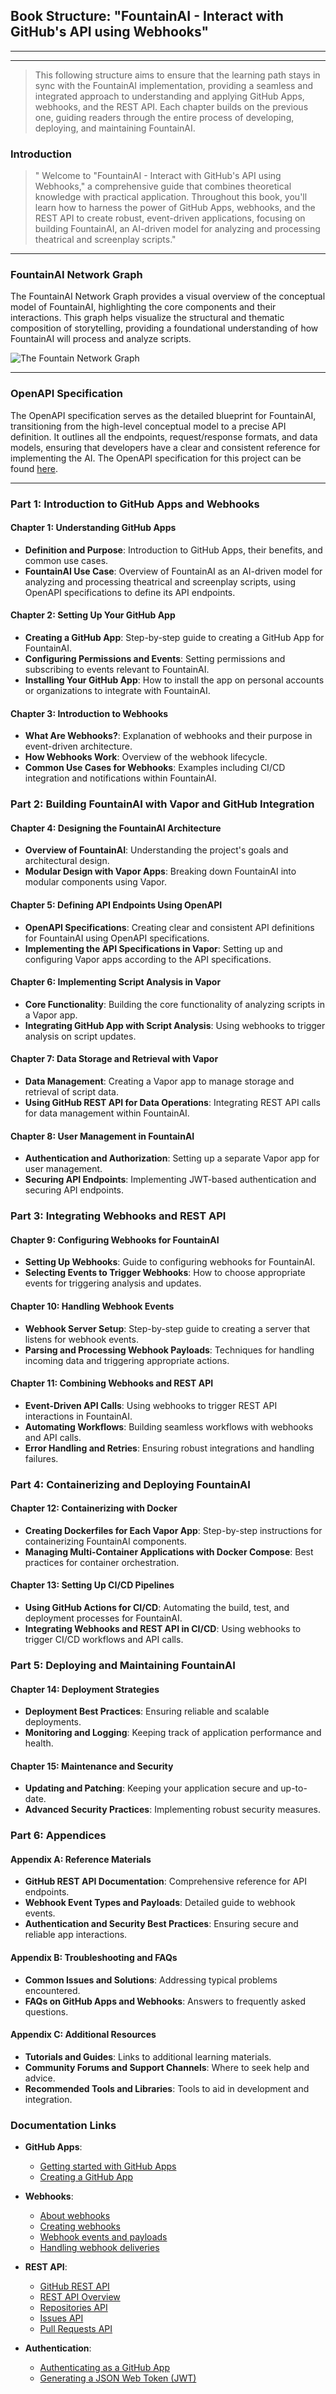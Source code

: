 ## Book Structure: "FountainAI - Interact with GitHub's API using Webhooks"
---
---
> This following structure aims to ensure that the learning path stays in sync with the FountainAI implementation, providing a seamless and integrated approach to understanding and applying GitHub Apps, webhooks, and the REST API. Each chapter builds on the previous one, guiding readers through the entire process of developing, deploying, and maintaining FountainAI.

### Introduction

> " Welcome to "FountainAI - Interact with GitHub's API using Webhooks," a comprehensive guide that combines theoretical knowledge with practical application. Throughout this book, you'll learn how to harness the power of GitHub Apps, webhooks, and the REST API to create robust, event-driven applications, focusing on building FountainAI, an AI-driven model for analyzing and processing theatrical and screenplay scripts." 
---

### FountainAI Network Graph

The FountainAI Network Graph provides a visual overview of the conceptual model of FountainAI, highlighting the core components and their interactions. This graph helps visualize the structural and thematic composition of storytelling, providing a foundational understanding of how FountainAI will process and analyze scripts.

![The Fountain Network Graph](https://coach.benedikt-eickhoff.de/koken/storage/cache/images/000/723/Bild-2,xlarge.1713545956.jpeg)

---
### OpenAPI Specification

The OpenAPI specification serves as the detailed blueprint for FountainAI, transitioning from the high-level conceptual model to a precise API definition. It outlines all the endpoints, request/response formats, and data models, ensuring that developers have a clear and consistent reference for implementing the AI. The OpenAPI specification for this project can be found [here](https://github.com/Contexter/fountainAI/blob/main/openAPI/FountainAI-Admin-openAPI.yaml).

---

### Part 1: Introduction to GitHub Apps and Webhooks

#### Chapter 1: Understanding GitHub Apps
- **Definition and Purpose**: Introduction to GitHub Apps, their benefits, and common use cases.
- **FountainAI Use Case**: Overview of FountainAI as an AI-driven model for analyzing and processing theatrical and screenplay scripts, using OpenAPI specifications to define its API endpoints.

#### Chapter 2: Setting Up Your GitHub App
- **Creating a GitHub App**: Step-by-step guide to creating a GitHub App for FountainAI.
- **Configuring Permissions and Events**: Setting permissions and subscribing to events relevant to FountainAI.
- **Installing Your GitHub App**: How to install the app on personal accounts or organizations to integrate with FountainAI.

#### Chapter 3: Introduction to Webhooks
- **What Are Webhooks?**: Explanation of webhooks and their purpose in event-driven architecture.
- **How Webhooks Work**: Overview of the webhook lifecycle.
- **Common Use Cases for Webhooks**: Examples including CI/CD integration and notifications within FountainAI.

### Part 2: Building FountainAI with Vapor and GitHub Integration

#### Chapter 4: Designing the FountainAI Architecture
- **Overview of FountainAI**: Understanding the project's goals and architectural design.
- **Modular Design with Vapor Apps**: Breaking down FountainAI into modular components using Vapor.

#### Chapter 5: Defining API Endpoints Using OpenAPI
- **OpenAPI Specifications**: Creating clear and consistent API definitions for FountainAI using OpenAPI specifications.
- **Implementing the API Specifications in Vapor**: Setting up and configuring Vapor apps according to the API specifications.

#### Chapter 6: Implementing Script Analysis in Vapor
- **Core Functionality**: Building the core functionality of analyzing scripts in a Vapor app.
- **Integrating GitHub App with Script Analysis**: Using webhooks to trigger analysis on script updates.

#### Chapter 7: Data Storage and Retrieval with Vapor
- **Data Management**: Creating a Vapor app to manage storage and retrieval of script data.
- **Using GitHub REST API for Data Operations**: Integrating REST API calls for data management within FountainAI.

#### Chapter 8: User Management in FountainAI
- **Authentication and Authorization**: Setting up a separate Vapor app for user management.
- **Securing API Endpoints**: Implementing JWT-based authentication and securing API endpoints.

### Part 3: Integrating Webhooks and REST API

#### Chapter 9: Configuring Webhooks for FountainAI
- **Setting Up Webhooks**: Guide to configuring webhooks for FountainAI.
- **Selecting Events to Trigger Webhooks**: How to choose appropriate events for triggering analysis and updates.

#### Chapter 10: Handling Webhook Events
- **Webhook Server Setup**: Step-by-step guide to creating a server that listens for webhook events.
- **Parsing and Processing Webhook Payloads**: Techniques for handling incoming data and triggering appropriate actions.

#### Chapter 11: Combining Webhooks and REST API
- **Event-Driven API Calls**: Using webhooks to trigger REST API interactions in FountainAI.
- **Automating Workflows**: Building seamless workflows with webhooks and API calls.
- **Error Handling and Retries**: Ensuring robust integrations and handling failures.

### Part 4: Containerizing and Deploying FountainAI

#### Chapter 12: Containerizing with Docker
- **Creating Dockerfiles for Each Vapor App**: Step-by-step instructions for containerizing FountainAI components.
- **Managing Multi-Container Applications with Docker Compose**: Best practices for container orchestration.

#### Chapter 13: Setting Up CI/CD Pipelines
- **Using GitHub Actions for CI/CD**: Automating the build, test, and deployment processes for FountainAI.
- **Integrating Webhooks and REST API in CI/CD**: Using webhooks to trigger CI/CD workflows and API calls.

### Part 5: Deploying and Maintaining FountainAI

#### Chapter 14: Deployment Strategies
- **Deployment Best Practices**: Ensuring reliable and scalable deployments.
- **Monitoring and Logging**: Keeping track of application performance and health.

#### Chapter 15: Maintenance and Security
- **Updating and Patching**: Keeping your application secure and up-to-date.
- **Advanced Security Practices**: Implementing robust security measures.

### Part 6: Appendices

#### Appendix A: Reference Materials
- **GitHub REST API Documentation**: Comprehensive reference for API endpoints.
- **Webhook Event Types and Payloads**: Detailed guide to webhook events.
- **Authentication and Security Best Practices**: Ensuring secure and reliable app interactions.

#### Appendix B: Troubleshooting and FAQs
- **Common Issues and Solutions**: Addressing typical problems encountered.
- **FAQs on GitHub Apps and Webhooks**: Answers to frequently asked questions.

#### Appendix C: Additional Resources
- **Tutorials and Guides**: Links to additional learning materials.
- **Community Forums and Support Channels**: Where to seek help and advice.
- **Recommended Tools and Libraries**: Tools to aid in development and integration.

### Documentation Links

- **GitHub Apps**:
  - [Getting started with GitHub Apps](https://docs.github.com/en/developers/apps/getting-started-with-apps/about-apps)
  - [Creating a GitHub App](https://docs.github.com/en/developers/apps/creating-a-github-app)

- **Webhooks**:
  - [About webhooks](https://docs.github.com/en/webhooks-and-events/webhooks/about-webhooks)
  - [Creating webhooks](https://docs.github.com/en/developers/webhooks-and-events/webhooks/creating-webhooks)
  - [Webhook events and payloads](https://docs.github.com/en/webhooks-and-events/webhooks/webhook-events-and-payloads)
  - [Handling webhook deliveries](https://docs.github.com/en/webhooks-and-events/webhooks/handling-webhook-events)

- **REST API**:
  - [GitHub REST API](https://docs.github.com/en/rest)
  - [REST API Overview](https://docs.github.com/en/rest/overview)
  - [Repositories API](https://docs.github.com/en/rest/reference/repos)
  - [Issues API](https://docs.github.com/en/rest/reference/issues)
  - [Pull Requests API](https://docs.github.com/en/rest/reference/pulls)

- **Authentication**:
  - [Authenticating as a GitHub App](https://docs.github.com/en/developers/apps/authenticating-with-github-apps)
  - [Generating a JSON Web Token (JWT)](https://docs.github.com/en/developers/apps/authenticating-with-github-apps#authenticating-as-a-github-app)

